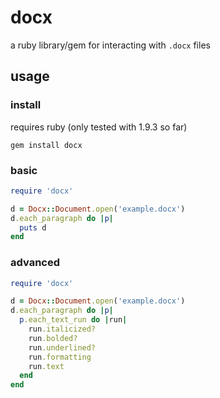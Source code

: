 # docx

a ruby library/gem for interacting with `.docx` files

## usage

### install

requires ruby (only tested with 1.9.3 so far)

    gem install docx

### basic

``` ruby
require 'docx'

d = Docx::Document.open('example.docx')
d.each_paragraph do |p|
  puts d
end
```

### advanced

``` ruby
require 'docx'

d = Docx::Document.open('example.docx')
d.each_paragraph do |p|
  p.each_text_run do |run|
    run.italicized?
    run.bolded?
    run.underlined?
    run.formatting
    run.text
  end
end